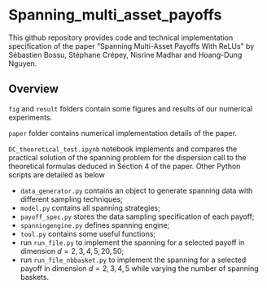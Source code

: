 # Spanning_multi_asset_payoffs

This github repository provides code and technical implementation specification of the paper "Spanning Multi-Asset Payoffs With ReLUs" by Sébastien Bossu, Stéphane Crépey, Nisrine Madhar and Hoang-Dung Nguyen.

## Overview

`fig` and `result` folders contain some figures and results of our numerical experiments. 

`paper` folder contains numerical implementation details of the paper.

`DC_theoretical_test.ipynb` notebook implements and compares the practical solution of the spanning problem for the dispersion call to the theoretical formulas deduced in Section 4 of the paper. Other Python scripts are detailed as below

- `data_generator.py` contains an object to generate spanning data with different sampling techniques;
- `model.py` contains all spanning strategies;
- `payoff_spec.py` stores the data sampling specification of each payoff;
- `spanningengine.py` defines spanning engine;
- `tool.py` contains some useful functions;
- run `run_file.py` to implement the spanning for a selected payoff in dimension $d=2,3,4,5,20,50$;
- run `run_file_nbbasket.py` to implement the spanning for a selected payoff in dimension $d=2,3,4,5$ while varying the number of spanning baskets.

